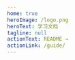 ```yaml
---
home: true
heroImage: /logo.png
heroText: 学习文档
tagline: null
actionText: README →
actionLink: /guide/
---
```


